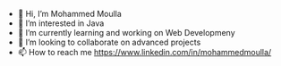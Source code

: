 - 👋 Hi, I’m Mohammed Moulla
- 👀 I’m interested in Java
- 🌱 I’m currently learning and working on Web Developmeny
- 💞️ I’m looking to collaborate on advanced projects
- 📫 How to reach me https://www.linkedin.com/in/mohammedmoulla/

<!---
mohammedmoulla/mohammedmoulla is a ✨ special ✨ repository because its `README.md` (this file) appears on your GitHub profile.
You can click the Preview link to take a look at your changes.
--->
